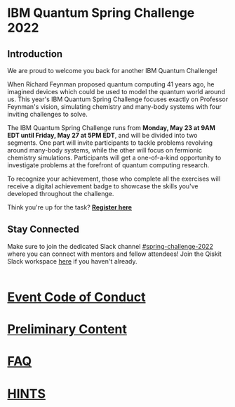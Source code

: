 # IBM Quantum Spring Challenge 2022

## Introduction

We are proud to welcome you back for another IBM Quantum Challenge!
 
When Richard Feynman proposed quantum computing 41 years ago, he imagined devices which could be used to model the quantum world around us. This year's IBM Quantum Spring Challenge focuses exactly on Professor Feynman's vision, simulating chemistry and many-body systems with four inviting challenges to solve.

The IBM Quantum Spring Challenge runs from **Monday, May 23 at 9AM EDT until Friday, May 27 at 5PM EDT**, and will be divided into two segments. One part will invite participants to tackle problems revolving around many-body systems, while the other will focus on fermionic chemistry simulations. Participants will get a one-of-a-kind opportunity to investigate problems at the forefront of quantum computing research.

To recognize your achievement, those who complete all the exercises will receive a digital achievement badge to showcase the skills you've developed throughout the challenge.

Think you're up for the task? **[Register here](https://challenges.quantum-computing.ibm.com/spring-2022)**

## Stay Connected 
Make sure to join the dedicated Slack channel [#spring-challenge-2022](https://qiskit.slack.com/archives/C03BRNA9UQY) where you can connect with mentors and fellow attendees! Join the Qiskit Slack workspace [here](https://ibm.co/joinqiskitslack) if you haven't already.
<br><br>
# [Event Code of Conduct](https://github.com/qiskit-community/ibm-quantum-spring-challenge-2022/blob/main/Code%20of%20Conduct.md#code-of-conduct-for-participation)

# [Preliminary Content](https://github.com/qiskit-community/ibm-quantum-spring-challenge-2022/blob/main/Preliminary%20Content.md)

# [FAQ](https://github.com/qiskit-community/ibm-quantum-spring-challenge-2022/blob/main/faq.md)

# [HINTS](https://github.com/qiskit-community/ibm-quantum-spring-challenge-2022/blob/main/Hints..md)

